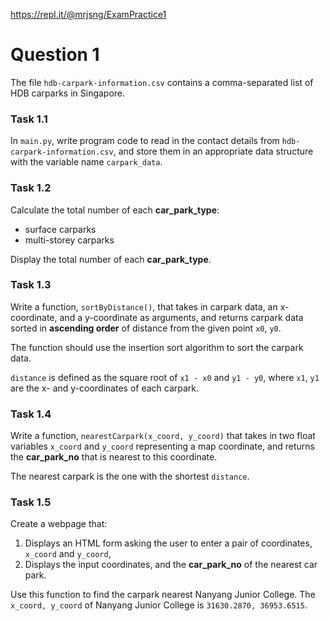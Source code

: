 


https://repl.it/@mrjsng/ExamPractice1

# Question 1

The file `hdb-carpark-information.csv` contains a comma-separated list of HDB carparks in Singapore.

### Task 1.1

In `main.py`, write program code to read in the contact details from `hdb-carpark-information.csv`, and store them in an appropriate data structure with the variable name `carpark_data`.

### Task 1.2

Calculate the total number of each **car_park_type**:
- surface carparks
- multi-storey carparks

Display the total number of each **car_park_type**.

### Task 1.3

Write a function, `sortByDistance()`, that takes in carpark data, an x-coordinate, and a y-coordinate as arguments, and returns carpark data sorted in **ascending order** of distance from the given point `x0`, `y0`.

The function should use the insertion sort algorithm to sort the carpark data.

`distance` is defined as the square root of `x1 - x0` and `y1 - y0`, where `x1`, `y1` are the x- and y-coordinates of each carpark.

### Task 1.4

Write a function, `nearestCarpark(x_coord, y_coord)` that takes in two float variables `x_coord` and `y_coord` representing a map coordinate, and returns the **car_park_no** that is nearest to this coordinate.

The nearest carpark is the one with the shortest `distance`.

### Task 1.5

Create a webpage that:

1. Displays an HTML form asking the user to enter a pair of coordinates, `x_coord` and `y_coord`,
2. Displays the input coordinates, and the **car_park_no** of the nearest car park.

Use this function to find the carpark nearest Nanyang Junior College. The `x_coord, y_coord` of Nanyang Junior College is `31630.2870, 36953.6515`.